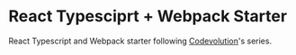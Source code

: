 # React Typesciprt + Webpack Starter

React Typescript and Webpack starter following [Codevolution](https://www.youtube.com/watch?v=Elpu7CIuqjY&list=PLC3y8-rFHvwiWPS2RO3BKotLRfgg_8WEo&ab_channel=Codevolution)'s series.
